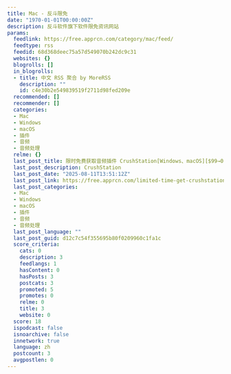```yaml
---
title: Mac - 反斗限免
date: "1970-01-01T00:00:00Z"
description: 反斗软件旗下软件限免资讯网站
params:
  feedlink: https://free.apprcn.com/category/mac/feed/
  feedtype: rss
  feedid: 68d368deec75a57d549070b242dc9c31
  websites: {}
  blogrolls: []
  in_blogrolls:
  - title: 中文 RSS 聚合 by MoreRSS
    description: ""
    id: c4e30b2e549839519f2711d98fed209e
  recommended: []
  recommender: []
  categories:
  - Mac
  - Windows
  - macOS
  - 插件
  - 音频
  - 音频处理
  relme: {}
  last_post_title: 限时免费获取音频插件 CrushStation[Windows、macOS][$99→0]
  last_post_description: CrushStation
  last_post_date: "2025-08-11T13:51:12Z"
  last_post_link: https://free.apprcn.com/limited-time-get-crushstation-for-free/
  last_post_categories:
  - Mac
  - Windows
  - macOS
  - 插件
  - 音频
  - 音频处理
  last_post_language: ""
  last_post_guid: d12c7c54f355695b80f0209960c1fa1c
  score_criteria:
    cats: 0
    description: 3
    feedlangs: 1
    hasContent: 0
    hasPosts: 3
    postcats: 3
    promoted: 5
    promotes: 0
    relme: 0
    title: 3
    website: 0
  score: 18
  ispodcast: false
  isnoarchive: false
  innetwork: true
  language: zh
  postcount: 3
  avgpostlen: 0
---
```

